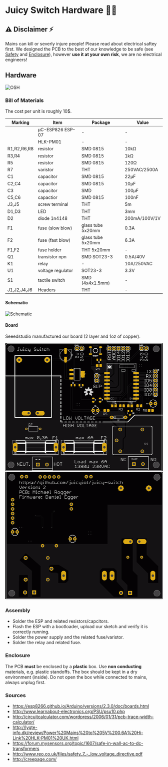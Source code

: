 # Juicy Switch Hardware :electric_plug::tangerine:

## :warning: Disclaimer :zap:
Mains can kill or severly injure people! Please read about electrical saftey first.
We designed the PCB to the best of our knowledge to be safe (see [Safety](#safety) and [Enclosure](#enclosure)), however **use it at your own risk**, we are no electrical engineers!

## Hardware

![OSH](https://i2.wp.com/www.oshwa.org/wp-content/uploads/2014/03/oshw-logo-100-px.png "Open Source Hardware")

### Bill of Materials

The cost per unit is roughly 10$.

| Marking    | Item             | Package           | Value         |
------------ | ---------------- |------------------ | ------------- |
|            | µC-ESP826 ESP-07 | -                 | -             |
|            | HLK-PM01         | -                 | -             |
| R1,R2,R6,R8| resistor         | SMD 0815          | 10kΩ          |
| R3,R4      | resistor         | SMD 0815          | 1kΩ           |
| R5         | resistor         | SMD 0815          | 120Ω          |
| R7         | varistor         | THT               | 250VAC/2500A  |
| C1         | capacitor        | SMD 0815          | 22µF          |
| C2,C4      | capacitor        | SMD 0815          | 10µF          |
| C3         | capacitor        | SMD               | 100µF         |
| C5,C6      | capactior        | SMD 0815          | 100nF         |
| J3,J5      | screw terminal   | THT               | 5m            |
| D1,D3      | LED              | THT               | 3mm           |
| D2         | diode 1n4148     | THT               | 200mA/100V/1V |
| F1         | fuse (slow blow) | glass tube 5x20mm | 0.3A          |
| F2         | fuse (fast blow) | glass tube 5x20mm | 6.3A          |
| F1,F2      | fuse holder      | THT 5x20mm        | -             |
| Q1         | transistor npn   | SMD SOT23-3       | 0.5A/40V      |
| K1         | relay            | -                 | 10A/250VAC    |
| U1         | voltage regulator| SOT23-3           | 3.3V          |
| S1         | tactile switch   | SMD (4x4x1.5mm)   | -             |
| J1,J2,J4,J6 | Headers         | THT               | -             |

#### Schematic
![](v2/schematic.png "Schematic")

#### Board
Seeedstudio manufactured our board (2 layer and 1oz of copper).

![](v2/gerber-top.png "Gerber view top")
![](v2/gerber-bottom.png "Gerber view bottom")

### Assembly
- Solder the ESP and related resistors/capcitors.
- Flash the ESP with a bootloader, upload our sketch and verify it is correctly running.
- Solder the power supply and the related fuse/varistor.
- Solder the relay and related fuse.

### Enclosure
The PCB **must** be enclosed by a **plastic** box. Use **non conducting** materials, e.g. plastic standoffs. The box should be kept in a dry environment (inside). Do not open the box while connected to mains, always unplug first.

### Sources
- https://esp8266.github.io/Arduino/versions/2.3.0/doc/boards.html
- http://www.learnabout-electronics.org/PSU/psu10.php
- http://circuitcalculator.com/wordpress/2006/01/31/pcb-trace-width-calculator/
- http://lygte-info.dk/review/Power%20Mains%20to%205V%200.6A%20Hi-Link%20HLK-PM01%20UK.html
- https://forum.mysensors.org/topic/1607/safe-in-wall-ac-to-dc-transformers
- http://www.reo.co.uk/files/safety_7_-_low_voltage_directive.pdf
- http://creepage.com/